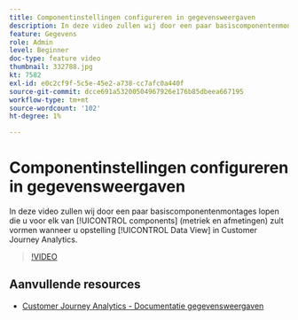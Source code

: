```yaml
---
title: Componentinstellingen configureren in gegevensweergaven
description: In deze video zullen wij door een paar basiscomponentenmontages lopen die u voor elk van de componenten (metriek en dimensies) zult vormen wanneer u opstelling een Mening van Gegevens in Customer Journey Analytics.
feature: Gegevens
role: Admin
level: Beginner
doc-type: feature video
thumbnail: 332788.jpg
kt: 7582
exl-id: e0c2cf9f-5c5e-45e2-a738-cc7afc0a440f
source-git-commit: dcce691a53200504967926e176b85dbeea667195
workflow-type: tm+mt
source-wordcount: '102'
ht-degree: 1%

---
```


# Componentinstellingen configureren in gegevensweergaven

In deze video zullen wij door een paar basiscomponentenmontages lopen die u voor elk van [!UICONTROL components] (metriek en afmetingen) zult vormen wanneer u opstelling [!UICONTROL Data View] in Customer Journey Analytics.

>[!VIDEO](https://video.tv.adobe.com/v/332788/?quality=12&learn=on)

## Aanvullende resources

* [Customer Journey Analytics - Documentatie gegevensweergaven](https://experienceleague.adobe.com/docs/analytics-platform/using/cja-dataviews/create-dataview.html)
